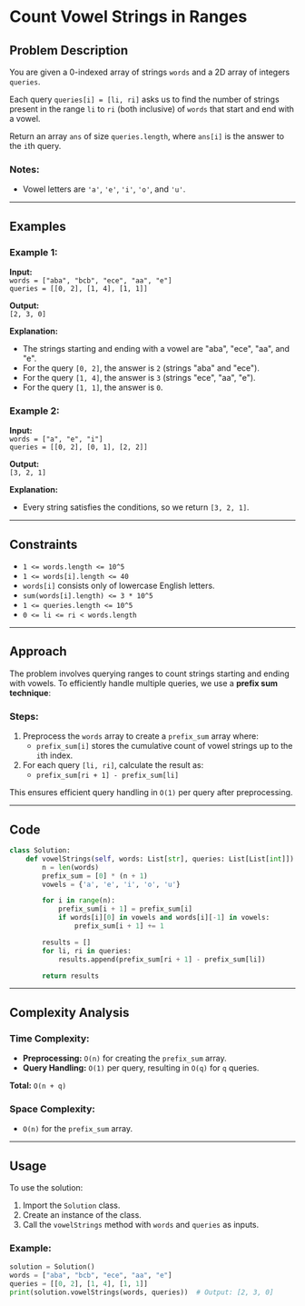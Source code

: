 # Count Vowel Strings in Ranges

## Problem Description

You are given a 0-indexed array of strings `words` and a 2D array of integers `queries`.

Each query `queries[i] = [li, ri]` asks us to find the number of strings present in the range `li` to `ri` (both inclusive) of `words` that start and end with a vowel.

Return an array `ans` of size `queries.length`, where `ans[i]` is the answer to the `i`th query.

### Notes:
- Vowel letters are `'a'`, `'e'`, `'i'`, `'o'`, and `'u'`.

---

## Examples

### Example 1:

**Input:**  
`words = ["aba", "bcb", "ece", "aa", "e"]`  
`queries = [[0, 2], [1, 4], [1, 1]]`

**Output:**  
`[2, 3, 0]`

**Explanation:**  
- The strings starting and ending with a vowel are "aba", "ece", "aa", and "e".
- For the query `[0, 2]`, the answer is `2` (strings "aba" and "ece").
- For the query `[1, 4]`, the answer is `3` (strings "ece", "aa", "e").
- For the query `[1, 1]`, the answer is `0`.

### Example 2:

**Input:**  
`words = ["a", "e", "i"]`  
`queries = [[0, 2], [0, 1], [2, 2]]`

**Output:**  
`[3, 2, 1]`

**Explanation:**  
- Every string satisfies the conditions, so we return `[3, 2, 1]`.

---

## Constraints

- `1 <= words.length <= 10^5`
- `1 <= words[i].length <= 40`
- `words[i]` consists only of lowercase English letters.
- `sum(words[i].length) <= 3 * 10^5`
- `1 <= queries.length <= 10^5`
- `0 <= li <= ri < words.length`

---

## Approach

The problem involves querying ranges to count strings starting and ending with vowels. To efficiently handle multiple queries, we use a **prefix sum technique**:

### Steps:
1. Preprocess the `words` array to create a `prefix_sum` array where:
   - `prefix_sum[i]` stores the cumulative count of vowel strings up to the `i`th index.
2. For each query `[li, ri]`, calculate the result as:
   - `prefix_sum[ri + 1] - prefix_sum[li]`
   
This ensures efficient query handling in `O(1)` per query after preprocessing.

---

## Code

```python
class Solution:
    def vowelStrings(self, words: List[str], queries: List[List[int]]) -> List[int]:
        n = len(words)
        prefix_sum = [0] * (n + 1)
        vowels = {'a', 'e', 'i', 'o', 'u'}

        for i in range(n):
            prefix_sum[i + 1] = prefix_sum[i]
            if words[i][0] in vowels and words[i][-1] in vowels:
                prefix_sum[i + 1] += 1

        results = []
        for li, ri in queries:
            results.append(prefix_sum[ri + 1] - prefix_sum[li])

        return results
```

---

## Complexity Analysis

### Time Complexity:
- **Preprocessing:** `O(n)` for creating the `prefix_sum` array.
- **Query Handling:** `O(1)` per query, resulting in `O(q)` for `q` queries.

**Total:** `O(n + q)`

### Space Complexity:
- `O(n)` for the `prefix_sum` array.

---

## Usage

To use the solution:
1. Import the `Solution` class.
2. Create an instance of the class.
3. Call the `vowelStrings` method with `words` and `queries` as inputs.

### Example:
```python
solution = Solution()
words = ["aba", "bcb", "ece", "aa", "e"]
queries = [[0, 2], [1, 4], [1, 1]]
print(solution.vowelStrings(words, queries))  # Output: [2, 3, 0]
